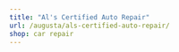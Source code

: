 ```yaml
---
title: "Al's Certified Auto Repair"
url: /augusta/als-certified-auto-repair/
shop: car repair
---
```

